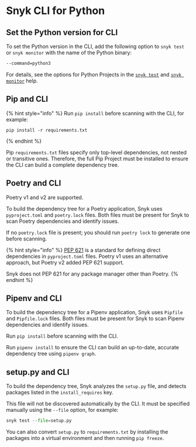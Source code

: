 # Snyk CLI for Python

## Set the Python version for CLI

To set the Python version in the CLI, add the following option to `snyk test` or `snyk monitor` with the name of the Python binary:

```sh
--command=python3
```

For details, see the options for Python Projects in the [`snyk test`](../../../developer-tools/snyk-cli/commands/test.md) and [`snyk monitor`](../../../developer-tools/snyk-cli/commands/monitor.md) help.

## Pip and  CLI

{% hint style="info" %}
Run `pip install` before scanning with the CLI, for example:

```
pip install -r requirements.txt
```
{% endhint %}

Pip `requirements.txt` files specify only top-level dependencies, not nested or transitive ones. Therefore, the full Pip Project must be installed to ensure the CLI can build a complete dependency tree.

## Poetry and CLI

Poetry v1 and v2 are supported.

To build the dependency tree for a Poetry application, Snyk uses `pyproject.toml` and `poetry.lock` files. Both files must be present for Snyk to scan Poetry dependencies and identify issues.

If no `poetry.lock` file is present; you should run `poetry lock` to generate one before scanning.

{% hint style="info" %}
[PEP 621](https://peps.python.org/pep-0621/) is a standard for defining direct dependencies in `pyproject.toml` files. Poetry v1 uses an alternative approach, but Poetry v2 added PEP 621 support.

Snyk does not PEP 621 for any package manager other than Poetry.
{% endhint %}

## Pipenv and CLI

To build the dependency tree for a Pipenv application, Snyk uses `Pipfile` and `Pipfile.lock` files. Both files must be present for Snyk to scan Pipenv dependencies and identify issues.

Run `pip install` before scanning with the CLI.

Run `pipenv install` to ensure the CLI can build an up-to-date, accurate dependency tree using `pipenv graph`.

## setup.py and CLI

To build the dependency tree, Snyk analyzes the `setup.py` file, and detects packages listed in the `install_requires` key.

This file will not be discovered automatically by the CLI. It must be specified manually using the  `--file` option, for example:

```python
snyk test --file=setup.py
```

You can also convert `setup.py` to `requirements.txt` by installing the packages into a virtual environment and then running `pip freeze`.
